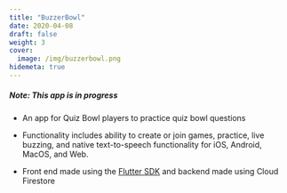 ```yaml
---
title: "BuzzerBowl"
date: 2020-04-08
draft: false
weight: 3
cover:
  image: /img/buzzerbowl.png
hidemeta: true
---
```


##### Note: This app is in progress

- An app for Quiz Bowl players to practice quiz bowl questions

- Functionality includes ability to create or join games, practice, live buzzing, and native text-to-speech functionality for iOS, Android, MacOS, and Web.

- Front end made using the [Flutter SDK](https://flutter.dev) and backend made using Cloud Firestore
